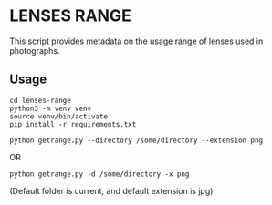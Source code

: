 # LENSES RANGE

This script provides metadata on the usage range of lenses used in photographs.

## Usage

```
cd lenses-range
python3 -m venv venv
source venv/bin/activate
pip install -r requirements.txt
```

```
python getrange.py --directory /some/directory --extension png
```
OR
```
python getrange.py -d /some/directory -x png
```
(Default folder is current, and default extension is jpg)
